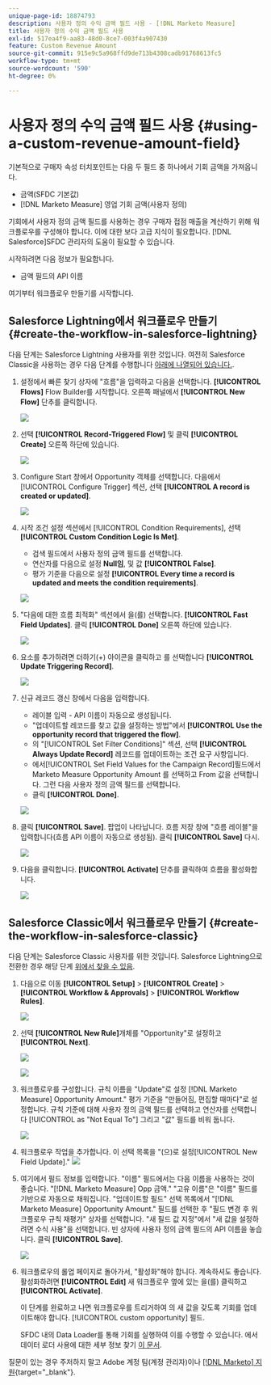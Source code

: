 ```yaml
---
unique-page-id: 18874793
description: 사용자 정의 수익 금액 필드 사용 - [!DNL Marketo Measure]
title: 사용자 정의 수익 금액 필드 사용
exl-id: 517ea4f9-aa83-48d0-8ce7-003f4a907430
feature: Custom Revenue Amount
source-git-commit: 915e9c5a968ffd9de713b4308cadb91768613fc5
workflow-type: tm+mt
source-wordcount: '590'
ht-degree: 0%

---
```


# 사용자 정의 수익 금액 필드 사용 {#using-a-custom-revenue-amount-field}

기본적으로 구매자 속성 터치포인트는 다음 두 필드 중 하나에서 기회 금액을 가져옵니다.

* 금액(SFDC 기본값)
* [!DNL Marketo Measure] 영업 기회 금액(사용자 정의)

기회에서 사용자 정의 금액 필드를 사용하는 경우 구매자 접점 매출을 계산하기 위해 워크플로우를 구성해야 합니다. 이에 대한 보다 고급 지식이 필요합니다. [!DNL Salesforce]SFDC 관리자의 도움이 필요할 수 있습니다.

시작하려면 다음 정보가 필요합니다.

* 금액 필드의 API 이름

여기부터 워크플로우 만들기를 시작합니다.

## Salesforce Lightning에서 워크플로우 만들기 {#create-the-workflow-in-salesforce-lightning}

다음 단계는 Salesforce Lightning 사용자를 위한 것입니다. 여전히 Salesforce Classic을 사용하는 경우 다음 단계를 수행합니다 [아래에 나열되어 있습니다.](#create-the-workflow-in-salesforce-classic).

1. 설정에서 빠른 찾기 상자에 &quot;흐름&quot;을 입력하고 다음을 선택합니다. **[!UICONTROL Flows]** Flow Builder를 시작합니다. 오른쪽 패널에서 **[!UICONTROL New Flow]** 단추를 클릭합니다.

   ![](assets/using-a-custom-revenue-amount-field-1.png)

1. 선택 **[!UICONTROL Record-Triggered Flow]** 및 클릭 **[!UICONTROL Create]** 오른쪽 하단에 있습니다.

   ![](assets/using-a-custom-revenue-amount-field-2.png)

1. Configure Start 창에서 Opportunity 객체를 선택합니다. 다음에서 [!UICONTROL Configure Trigger] 섹션, 선택 **[!UICONTROL A record is created or updated]**.

   ![](assets/using-a-custom-revenue-amount-field-3.png)

1. 시작 조건 설정 섹션에서 [!UICONTROL Condition Requirements], 선택 **[!UICONTROL Custom Condition Logic Is Met]**.
   * 검색 필드에서 사용자 정의 금액 필드를 선택합니다.
   * 연산자를 다음으로 설정 **Null임**, 및 값 **[!UICONTROL False]**.
   * 평가 기준을 다음으로 설정 **[!UICONTROL Every time a record is updated and meets the condition requirements]**.

   ![](assets/using-a-custom-revenue-amount-field-4.png)

1. &quot;다음에 대한 흐름 최적화&quot; 섹션에서 을(를) 선택합니다. **[!UICONTROL Fast Field Updates]**. 클릭 **[!UICONTROL Done]** 오른쪽 하단에 있습니다.

   ![](assets/using-a-custom-revenue-amount-field-5.png)

1. 요소를 추가하려면 더하기(+) 아이콘을 클릭하고 를 선택합니다 **[!UICONTROL Update Triggering Record]**.

   ![](assets/using-a-custom-revenue-amount-field-6.png)

1. 신규 레코드 갱신 창에서 다음을 입력합니다.

   * 레이블 입력 - API 이름이 자동으로 생성됩니다.
   * &quot;업데이트할 레코드를 찾고 값을 설정하는 방법&quot;에서 **[!UICONTROL Use the opportunity record that triggered the flow]**.
   * 의 &quot;[!UICONTROL Set Filter Conditions]&quot; 섹션, 선택 **[!UICONTROL Always Update Record]** 레코드를 업데이트하는 조건 요구 사항입니다.
   * 에서[!UICONTROL Set Field Values for the Campaign Record]필드에서 Marketo Measure Opportunity Amount 를 선택하고 From 값을 선택합니다. 그런 다음 사용자 정의 금액 필드를 선택합니다.
   * 클릭 **[!UICONTROL Done]**.

   ![](assets/using-a-custom-revenue-amount-field-7.png)

1. 클릭 **[!UICONTROL Save]**. 팝업이 나타납니다. 흐름 저장 창에 &quot;흐름 레이블&quot;을 입력합니다(흐름 API 이름이 자동으로 생성됨). 클릭 **[!UICONTROL Save]** 다시.

   ![](assets/using-a-custom-revenue-amount-field-8.png)

1. 다음을 클릭합니다. **[!UICONTROL Activate]** 단추를 클릭하여 흐름을 활성화합니다.

   ![](assets/using-a-custom-revenue-amount-field-9.png)

## Salesforce Classic에서 워크플로우 만들기 {#create-the-workflow-in-salesforce-classic}

다음 단계는 Salesforce Classic 사용자를 위한 것입니다. Salesforce Lightning으로 전환한 경우 해당 단계 [위에서 찾을 수 있음](#create-the-workflow-in-salesforce-lightning).

1. 다음으로 이동 **[!UICONTROL Setup]** > **[!UICONTROL Create]** > **[!UICONTROL Workflow & Approvals]** > **[!UICONTROL Workflow Rules]**.

   ![](assets/using-a-custom-revenue-amount-field-10.png)

1. 선택 **[!UICONTROL New Rule]**&#x200B;개체를 &quot;Opportunity&quot;로 설정하고 **[!UICONTROL Next]**.

   ![](assets/using-a-custom-revenue-amount-field-11.png)

   ![](assets/using-a-custom-revenue-amount-field-12.png)

1. 워크플로우를 구성합니다. 규칙 이름을 &quot;Update&quot;로 설정 [!DNL Marketo Measure] Opportunity Amount.&quot; 평가 기준을 &quot;만들어짐, 편집할 때마다&quot;로 설정합니다. 규칙 기준에 대해 사용자 정의 금액 필드를 선택하고 연산자를 선택합니다 [!UICONTROL as "Not Equal To"] 그리고 &quot;값&quot; 필드를 비워 둡니다.

   ![](assets/using-a-custom-revenue-amount-field-13.png)

1. 워크플로우 작업을 추가합니다. 이 선택 목록을 &quot;(으)로 설정[!UICONTROL New Field Update].&quot;
   ![](assets/using-a-custom-revenue-amount-field-14.png)

1. 여기에서 필드 정보를 입력합니다. &quot;이름&quot; 필드에서는 다음 이름을 사용하는 것이 좋습니다. &quot;[!DNL Marketo Measure] Opp 금액.&quot; &quot;고유 이름&quot;은 &quot;이름&quot; 필드를 기반으로 자동으로 채워집니다. &quot;업데이트할 필드&quot; 선택 목록에서 &quot;[!DNL Marketo Measure] Opportunity Amount.&quot; 필드를 선택한 후 &quot;필드 변경 후 워크플로우 규칙 재평가&quot; 상자를 선택합니다. &quot;새 필드 값 지정&quot;에서 &quot;새 값을 설정하려면 수식 사용&quot;을 선택합니다. 빈 상자에 사용자 정의 금액 필드의 API 이름을 놓습니다. 클릭 **[!UICONTROL Save]**.

   ![](assets/using-a-custom-revenue-amount-field-15.png)

1. 워크플로우의 롤업 페이지로 돌아가서, &quot;활성화&quot;해야 합니다. 계속하셔도 좋습니다. 활성화하려면 **[!UICONTROL Edit]** 새 워크플로우 옆에 있는 을(를) 클릭하고 **[!UICONTROL Activate]**.

   이 단계를 완료하고 나면 워크플로우를 트리거하여 의 새 값을 갖도록 기회를 업데이트해야 합니다. [!UICONTROL custom opportunity] 필드.

   SFDC 내의 Data Loader를 통해 기회를 실행하여 이를 수행할 수 있습니다. 에서 데이터 로더 사용에 대한 세부 정보 찾기 [이 문서](/help/advanced-marketo-measure-features/custom-revenue-amount/using-data-loader-to-update-marketo-measure-custom-amount-field.md).

질문이 있는 경우 주저하지 말고 Adobe 계정 팀(계정 관리자)이나 [[!DNL Marketo] 지원](https://nation.marketo.com/t5/support/ct-p/Support){target="_blank"}.
